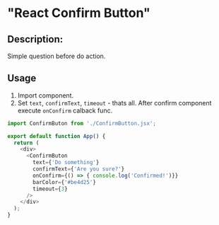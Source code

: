 # "React Confirm Button"

## Description: 
Simple question before do action.
## Usage
1. Import component.
2. Set `text`, `confirmText`, `timeout` - thats all. After confirm component execute `onConfirm` calback func.
```js
import ConfirmButon from './ConfirmButton.jsx';

export default function App() {
  return (
    <div>
      <ConfirmButon
        text={'Do something'}
        confirmText={'Are you sure?'}
        onConfirm={() => { console.log('Confirmed!')}}
        barColor={'#be4d25'}
        timeout={3}
      />
    </div>
  );
}
